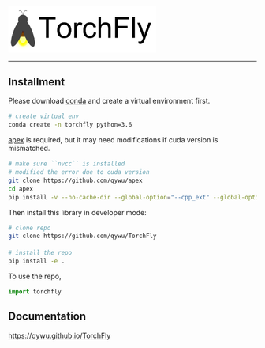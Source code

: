 <img src="docs/images/torchfly.svg" width="300" >

--------------------------------------------------------------------------------

## Installment


Please download [conda](https://www.anaconda.com/distribution/#download-section) and create a virtual environment first.

```bash
# create virtual env
conda create -n torchfly python=3.6
```

[apex](https://github.com/qywu/apex) is required, but it may need modifications if cuda version is mismatched.

```bash
# make sure ``nvcc`` is installed
# modified the error due to cuda version
git clone https://github.com/qywu/apex
cd apex
pip install -v --no-cache-dir --global-option="--cpp_ext" --global-option="--cuda_ext" ./
```

Then install this library in developer mode:

```bash
# clone repo
git clone https://github.com/qywu/TorchFly

# install the repo
pip install -e .
```

To use the repo,

```python
import torchfly
```

## Documentation

https://qywu.github.io/TorchFly
